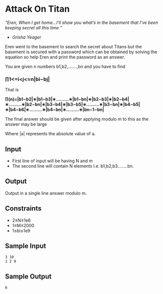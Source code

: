 # Attack On Titan

<i>"Eren, When I get home…I’ll show you what’s in the basement that I’ve been keeping secret all this time ”

- Grisha Yeager </i>

Eren went to the basement to search the secret about Titans but the basement is secured with a password which can be obtained by solving the equation so help Eren and print the password as an answer.

You are given n
numbers b1,b2,.......,bn
and you have to find

### ∏1<=i<j<=n|bi−bj|

That is

<b> ∏(n)=|b1−b2|∗|b1−b3|∗.........∗|b1−bn|∗|b2−b3|∗|b2−b4|∗.........∗|b2−bn|∗|b3−b4|∗|b3−b5|∗.........∗|b3−bn|∗|b4−b5|∗|b4−b6|∗.........∗|b4−bn|∗.........∗|bn−1−bn| </b>

The final answer should be given after applying modulo m
to this as the answer may be large

Where |a| represents the absolute value of a.

## Input

- First line of input will be having N and m
- The second line will contain N elements I.e. b1,b2,b3........bn.

## Output

Output in a single line answer modulo m.

## Constraints

- 2≤N≤1e6
- 1≤M≤2000
- 1≤bi≤1e9

## Sample Input

```
3 10
1 2 9
```

## Sample Output

```
6
```
